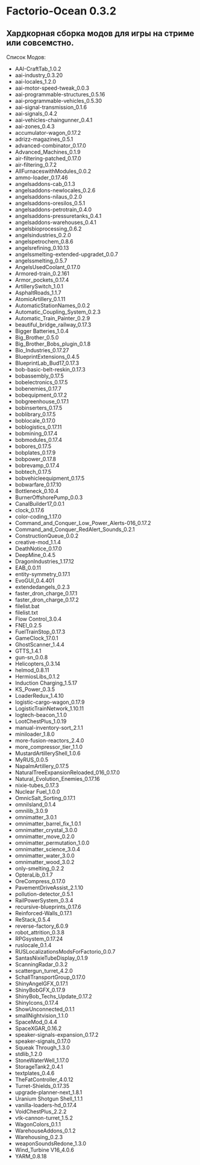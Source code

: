 # Factorio-Ocean 0.3.2
Хардкорная сборка модов для игры на стриме или совсемстно.
---
Список Модов:
* AAI-CraftTab_1.0.2
* aai-industry_0.3.20
* aai-locales_1.2.0
* aai-motor-speed-tweak_0.0.3
* aai-programmable-structures_0.5.16
* aai-programmable-vehicles_0.5.30
* aai-signal-transmission_0.1.6
* aai-signals_0.4.2
* aai-vehicles-chaingunner_0.4.1
* aai-zones_0.4.3
* accumulator-wagon_0.17.2
* adrizz-magazines_0.5.1
* advanced-combinator_0.17.0
* Advanced_Machines_0.1.9
* air-filtering-patched_0.17.0
* air-filtering_0.7.2
* AllFurnaceswithModules_0.0.2
* ammo-loader_0.17.46
* angelsaddons-cab_0.1.3
* angelsaddons-newlocales_0.2.6
* angelsaddons-nilaus_0.2.0
* angelsaddons-oresilos_0.5.1
* angelsaddons-petrotrain_0.4.0
* angelsaddons-pressuretanks_0.4.1
* angelsaddons-warehouses_0.4.1
* angelsbioprocessing_0.6.2
* angelsindustries_0.2.0
* angelspetrochem_0.8.6
* angelsrefining_0.10.13
* angelssmelting-extended-upgradet_0.0.7
* angelssmelting_0.5.7
* AngelsUsedCoolant_0.17.0
* Armored-train_0.2.161
* Armor_pockets_0.17.4
* ArtillerySwitch_1.0.1
* AsphaltRoads_1.1.7
* AtomicArtillery_0.1.11
* AutomaticStationNames_0.0.2
* Automatic_Coupling_System_0.2.3
* Automatic_Train_Painter_0.2.9
* beautiful_bridge_railway_0.17.3
* Bigger Batteries_1.0.4
* Big_Brother_0.5.0
* Big_Brother_Bobs_plugin_0.1.8
* Bio_Industries_0.17.27
* BlueprintExtensions_0.4.5
* BlueprintLab_Bud17_0.17.3
* bob-basic-belt-reskin_0.17.3
* bobassembly_0.17.5
* bobelectronics_0.17.5
* bobenemies_0.17.7
* bobequipment_0.17.2
* bobgreenhouse_0.17.1
* bobinserters_0.17.5
* boblibrary_0.17.5
* boblocale_0.17.0
* boblogistics_0.17.11
* bobmining_0.17.4
* bobmodules_0.17.4
* bobores_0.17.5
* bobplates_0.17.9
* bobpower_0.17.8
* bobrevamp_0.17.4
* bobtech_0.17.5
* bobvehicleequipment_0.17.5
* bobwarfare_0.17.10
* Bottleneck_0.10.4
* BurnerOffshorePump_0.0.3
* CanalBuilder17_0.0.1
* clock_0.17.6
* color-coding_1.17.0
* Command_and_Conquer_Low_Power_Alerts-016_0.17.2
* Command_and_Conquer_RedAlert_Sounds_0.2.1
* ConstructionQueue_0.0.2
* creative-mod_1.1.4
* DeathNotice_0.17.0
* DeepMine_0.4.5
* DragonIndustries_1.17.12
* EAB_0.0.11
* entity-symmetry_0.17.1
* EvoGUI_0.4.401
* extendedangels_0.2.3
* faster_dron_charge_0.17.1
* faster_dron_charge_0.17.2
* filelist.bat
* filelist.txt
* Flow Control_3.0.4
* FNEI_0.2.5
* FuelTrainStop_0.17.3
* GameClock_17.0.1
* GhostScanner_1.4.4
* GTTS_1.4.1
* gun-sn_0.0.8
* Helicopters_0.3.14
* helmod_0.8.11
* HermiosLibs_0.1.2
* Induction Charging_1.5.17
* KS_Power_0.3.5
* LoaderRedux_1.4.10
* logistic-cargo-wagon_0.17.9
* LogisticTrainNetwork_1.10.11
* logtech-beacon_1.1.0
* LootChestPlus_1.0.19
* manual-inventory-sort_2.1.1
* miniloader_1.8.0
* more-fusion-reactors_2.4.0
* more_compressor_tier_1.1.0
* MustardArtilleryShell_1.0.6
* MyRUS_0.0.5
* NapalmArtillery_0.17.5
* NaturalTreeExpansionReloaded_016_0.17.0
* Natural_Evolution_Enemies_0.17.16
* nixie-tubes_0.17.3
* Nuclear Fuel_1.0.0
* OmnicSalt_Sorting_0.17.1
* omniIsland_0.1.4
* omnilib_3.0.9
* omnimatter_3.0.1
* omnimatter_barrel_fix_1.0.1
* omnimatter_crystal_3.0.0
* omnimatter_move_0.2.0
* omnimatter_permutation_1.0.0
* omnimatter_science_3.0.4
* omnimatter_water_3.0.0
* omnimatter_wood_3.0.2
* only-smelting_0.2.2
* OpteraLib_0.1.7
* OreCompress_0.17.0
* PavementDriveAssist_2.1.10
* pollution-detector_0.5.1
* RailPowerSystem_0.3.4
* recursive-blueprints_0.17.6
* Reinforced-Walls_0.17.1
* ReStack_0.5.4
* reverse-factory_6.0.9
* robot_attrition_0.3.8
* RPGsystem_0.17.24
* ruslocale_0.1.4
* RUSLocalizationsModsForFactorio_0.0.7
* SantasNixieTubeDisplay_0.1.9
* ScanningRadar_0.3.2
* scattergun_turret_4.2.0
* SchallTransportGroup_0.17.0
* ShinyAngelGFX_0.17.1
* ShinyBobGFX_0.17.9
* ShinyBob_Techs_Update_0.17.2
* ShinyIcons_0.17.4
* ShowUnconnected_0.1.1
* smallNightvision_1.1.0
* SpaceMod_0.4.4
* SpaceXGAR_0.16.2
* speaker-signals-expansion_0.17.2
* speaker-signals_0.17.0
* Squeak Through_1.3.0
* stdlib_1.2.0
* StoneWaterWell_1.17.0
* StorageTank2_0.4.1
* textplates_0.4.6
* TheFatController_4.0.12
* Turret-Shields_0.17.35
* upgrade-planner-next_1.8.1
* Uranium Shotgun Shell_1.1.1
* vanilla-loaders-hd_0.17.4
* VoidChestPlus_2.2.2
* vtk-cannon-turret_1.5.2
* WagonColors_0.1.1
* WarehouseAddons_0.1.2
* Warehousing_0.2.3
* weaponSoundsRedone_1.3.0
* Wind_Turbine V16_4.0.6
* YARM_0.8.18

